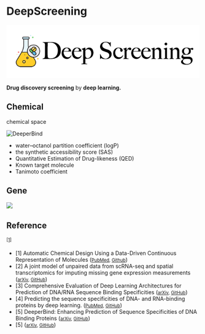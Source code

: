 # DeepScreening

![DeepScreening](image/DeepScreening.png)

**Drug discovery screening** by **deep learning.**

## Chemical

chemical space

![DeeperBind](https://www.ncbi.nlm.nih.gov/pmc/articles/PMC5833007/bin/oc-2017-00572f_0005.jpg)

- water–octanol partition coefficient (logP)
- the synthetic accessibility score (SAS)
- Quantitative Estimation of Drug-likeness (QED)
- Known target molecule
- Tanimoto coefficient

## Gene

![](https://d3i71xaburhd42.cloudfront.net/b752286f5ec74753c89c81c61e2b6a21b710aa60/4-Figure2-1.png)

## Reference

<sup><a href="#anchor1">[1]</a></sup>

- <span id="anchor1">[1]</span> Automatic Chemical Design Using a Data-Driven Continuous Representation of Molecules (<small>[PubMed](https://www.ncbi.nlm.nih.gov/pubmed/29532027), [Github](https://github.com/aspuru-guzik-group/chemical_vae)</small>)
- <span id="anchor2">[2]</span> A joint model of unpaired data from scRNA-seq and spatial transcriptomics for imputing missing gene expression measurements (<small>[arXiv](https://arxiv.org/abs/1905.02269v1), [GitHub](https://github.com/YosefLab/scVI)</small>)
- <span id="anchor3">[3]</span> Comprehensive Evaluation of Deep Learning Architectures for Prediction of DNA/RNA Sequence Binding Specificities (<small>[arXiv](https://arxiv.org/abs/1901.10526v1), [GitHub](https://github.com/MedChaabane/deepRAM)</small>)
- <span id="anchor4">[4]</span> Predicting the sequence specificities of DNA- and RNA-binding proteins by deep learning. (<small>[PubMed](https://www.ncbi.nlm.nih.gov/pubmed/26213851), [GitHub]()</small>)
- <span id="anchor5">[5] DeeperBind: Enhancing Prediction of Sequence Specificities of DNA Binding Proteins</span> (<small>[arXiv](https://arxiv.org/abs/1611.05777), [GitHub]()</small>)
- <span id="anchor5">[5]</span> (<small>[arXiv](), [GitHub]()</small>)
